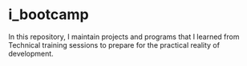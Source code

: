 # i_bootcamp
In this repository, I maintain projects and programs that I learned from Technical training sessions to prepare for the practical reality of development.
